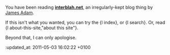 <p>You have been reading <strong><a class="h-card u-url u-uid" rel="me" href="/">interblah.net</a></strong>,
an irregularly-kept blog thing by <a href="http://lazyatom.com">James Adam</a>.</p>

If this isn't what you wanted, you can try the {l index}, or {l search}. Or, read {l about-this-site,"about this site"}.

Beyond that, I can only apologise.

:updated_at: 2011-05-03 16:02:22 +0100
